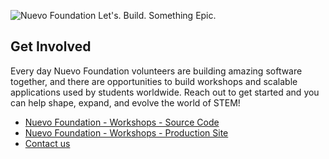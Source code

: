![Nuevo Foundation Let's. Build. Something Epic.](https://cambiumfoundation.org/GithubReadmeProduction.svg) 

## Get Involved

Every day Nuevo Foundation volunteers are building amazing software together, and there are opportunities to build workshops and scalable applications used by students worldwide. Reach out to get started and you can help shape, expand, and evolve the world of STEM! 

* [Nuevo Foundation - Workshops - Source Code](https://github.com/NuevoFoundation/workshops)
* [Nuevo Foundation - Workshops - Production Site](https://workshops.nuevofoundation.org/)
* [Contact us](https://nuevofoundation.org/contact)
